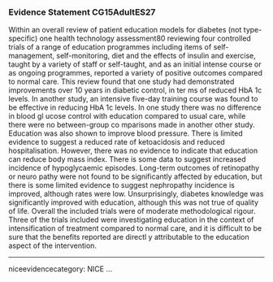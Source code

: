 ### Evidence Statement CG15AdultES27
Within an overall review of patient education models for diabetes (not type-specific) one health technology assessment80 reviewing four controlled trials of a range of education programmes including items of self-management, self-monitoring, diet and the effects of insulin and exercise, taught by a variety of staff or self-taught, and as an initial intense course or as ongoing programmes, reported a variety of positive outcomes compared to normal care. This review found that one study had demonstrated improvements over 10 years in diabetic control, in ter ms of reduced HbA 1c levels. In another study, an intensive five-day training course was found to be effective in reducing HbA 1c levels. In one study there was no difference in blood gl ucose control with education compared to usual care, while there were no between-group co mparisons made in another other study. Education was also shown to improve blood pressure. There is limited evidence to suggest a reduced rate of ketoacidosis and reduced hospitalisation. However, there was no evidence to indicate that education can reduce body mass index. There is some data to suggest increased incidence of hypoglycaemic episodes. Long-term outcomes of retinopathy or neuro pathy were not found to be significantly affected by education, but there is some limited evidence to suggest nephropathy incidence is improved, although rates were low. Unsurprisingly, diabetes knowledge was significantly improved with education, although this was not true of quality of life. Overall the included trials were of moderate methodological rigour. Three of the trials included were investigating education in the context of intensification of treatment compared to normal care, and it is difficult to be sure that the benefits reported are directl y attributable to the education aspect of the intervention.

---
niceevidencecategory: NICE
...


